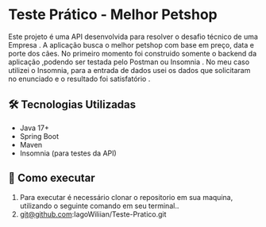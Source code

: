 # Teste Prático  - Melhor Petshop

Este projeto é uma API desenvolvida para resolver o desafio técnico de uma Empresa . A aplicação busca  o melhor petshop com base em preço, data e porte dos cães. No primeiro momento 
foi construido somente o backend da aplicação ,podendo ser testada pelo Postman ou Insomnia . No meu caso utilizei o Insomnia, para a entrada de dados usei os dados que solicitaram 
no enunciado e o resultado foi satisfatório .

## 🛠 Tecnologias Utilizadas

- Java 17+
- Spring Boot
- Maven
- Insomnia (para testes da API)

## 🚀 Como executar

1. Para executar é necessário clonar o repositorio em sua maquina, utilizando o seguinte comando em seu terminal..
2. git@github.com:IagoWiliian/Teste-Pratico.git
   
